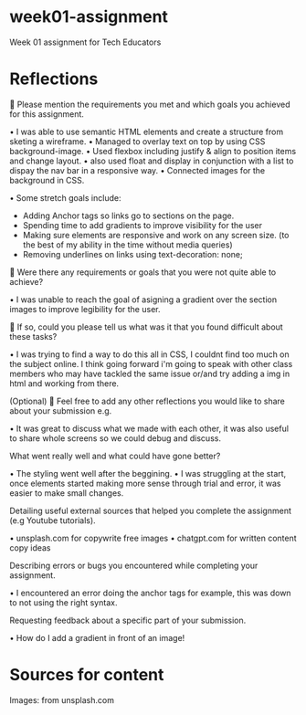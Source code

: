 # week01-assignment

Week 01 assignment for Tech Educators

# Reflections

🎯 Please mention the requirements you met and which goals you achieved for this assignment.

• I was able to use semantic HTML elements and create a structure from sketing a wireframe.
• Managed to overlay text on top by using CSS background-image.
• Used flexbox including justify & align to position items and change layout.
• also used float and display in conjunction with a list to dispay the nav bar in a responsive way.
• Connected images for the background in CSS.

• Some stretch goals include:

- Adding Anchor tags so links go to sections on the page.
- Spending time to add gradients to improve visibility for the user
- Making sure elements are responsive and work on any screen size. (to the best of my ability in the time without media queries)
- Removing underlines on links using text-decoration: none;

🎯 Were there any requirements or goals that you were not quite able to achieve?

• I was unable to reach the goal of asigning a gradient over the section images to improve legibility for the user.

🎯 If so, could you please tell us what was it that you found difficult about these tasks?

• I was trying to find a way to do this all in CSS, I couldnt find too much on the subject online. I think going forward i'm going to speak with other class members who may have tackled the same issue or/and try adding a img in html and working from there.

(Optional)
🏹 Feel free to add any other reflections you would like to share about your submission e.g.

• It was great to discuss what we made with each other, it was also useful to share whole screens so we could debug and discuss.

What went really well and what could have gone better?

• The styling went well after the beggining.
• I was struggling at the start, once elements started making more sense through trial and error, it was easier to make small changes.

Detailing useful external sources that helped you complete the assignment (e.g Youtube tutorials).

• unsplash.com for copywrite free images
• chatgpt.com for written content copy ideas

Describing errors or bugs you encountered while completing your assignment.

• I encountered an error doing the anchor tags for example, this was down to not using the right syntax.

Requesting feedback about a specific part of your submission.

• How do I add a gradient in front of an image!

# Sources for content

Images: from unsplash.com
